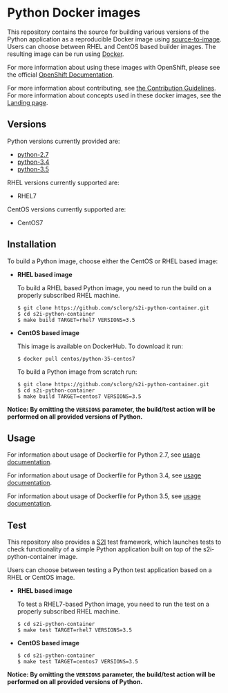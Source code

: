 Python Docker images
====================

This repository contains the source for building various versions of
the Python application as a reproducible Docker image using
[source-to-image](https://github.com/openshift/source-to-image).
Users can choose between RHEL and CentOS based builder images.
The resulting image can be run using [Docker](http://docker.io).

For more information about using these images with OpenShift, please see the
official [OpenShift Documentation](https://docs.openshift.org/latest/using_images/s2i_images/python.html).

For more information about contributing, see
[the Contribution Guidelines](https://github.com/sclorg/welcome/blob/master/contribution.md).
For more information about concepts used in these docker images, see the
[Landing page](https://github.com/sclorg/welcome).


Versions
---------------
Python versions currently provided are:
* [python-2.7](2.7)
* [python-3.4](3.4)
* [python-3.5](3.5)

RHEL versions currently supported are:
* RHEL7

CentOS versions currently supported are:
* CentOS7


Installation
---------------
To build a Python image, choose either the CentOS or RHEL based image:
*  **RHEL based image**

    To build a RHEL based Python image, you need to run the build on a properly
    subscribed RHEL machine.

    ```
    $ git clone https://github.com/sclorg/s2i-python-container.git
    $ cd s2i-python-container
    $ make build TARGET=rhel7 VERSIONS=3.5
    ```

*  **CentOS based image**

    This image is available on DockerHub. To download it run:

    ```
    $ docker pull centos/python-35-centos7
    ```

    To build a Python image from scratch run:

    ```
    $ git clone https://github.com/sclorg/s2i-python-container.git
    $ cd s2i-python-container
    $ make build TARGET=centos7 VERSIONS=3.5
    ```

**Notice: By omitting the `VERSIONS` parameter, the build/test action will be performed
on all provided versions of Python.**


Usage
---------------------------------

For information about usage of Dockerfile for Python 2.7,
see [usage documentation](2.7/README.md).

For information about usage of Dockerfile for Python 3.4,
see [usage documentation](3.4/README.md).

For information about usage of Dockerfile for Python 3.5,
see [usage documentation](3.5/README.md).


Test
---------------------
This repository also provides a [S2I](https://github.com/openshift/source-to-image) test framework,
which launches tests to check functionality of a simple Python application built on top of the s2i-python-container image.

Users can choose between testing a Python test application based on a RHEL or CentOS image.

*  **RHEL based image**

    To test a RHEL7-based Python image, you need to run the test on a properly subscribed RHEL machine.

    ```
    $ cd s2i-python-container
    $ make test TARGET=rhel7 VERSIONS=3.5
    ```

*  **CentOS based image**

    ```
    $ cd s2i-python-container
    $ make test TARGET=centos7 VERSIONS=3.5
    ```

**Notice: By omitting the `VERSIONS` parameter, the build/test action will be performed
on all provided versions of Python.**


